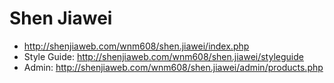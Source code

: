 # Shen Jiawei

- http://shenjiaweb.com/wnm608/shen.jiawei/index.php
- Style Guide: http://shenjiaweb.com/wnm608/shen.jiawei/styleguide
- Admin: http://shenjiaweb.com/wnm608/shen.jiawei/admin/products.php